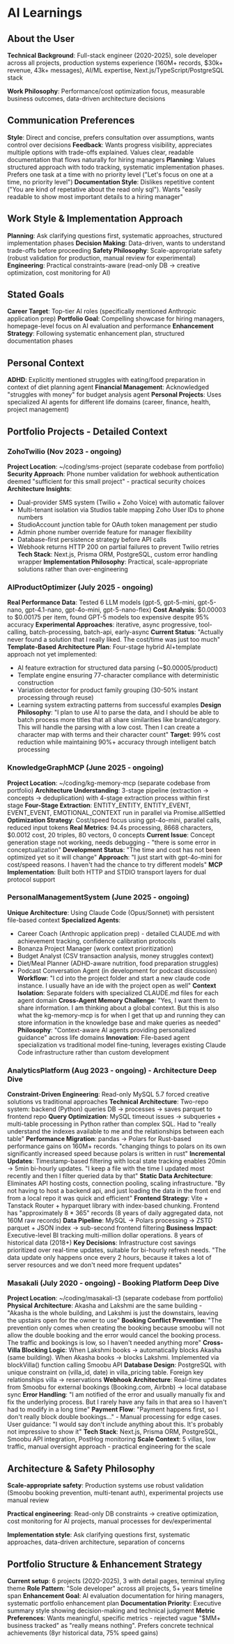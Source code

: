 # AI Learnings

## About the User
**Technical Background**: Full-stack engineer (2020-2025), sole developer across all projects, production systems experience (160M+ records, $30k+ revenue, 43k+ messages), AI/ML expertise, Next.js/TypeScript/PostgreSQL stack

**Work Philosophy**: Performance/cost optimization focus, measurable business outcomes, data-driven architecture decisions

## Communication Preferences
**Style**: Direct and concise, prefers consultation over assumptions, wants control over decisions
**Feedback**: Wants progress visibility, appreciates multiple options with trade-offs explained. Values clear, readable documentation that flows naturally for hiring managers
**Planning**: Values structured approach with todo tracking, systematic implementation phases. Prefers one task at a time with no priority level ("Let's focus on one at a time, no priority level")
**Documentation Style**: Dislikes repetitive content ("You are kind of repetative about the read only sql"). Wants "easily readable to show most important details to a hiring manager"

## Work Style & Implementation Approach
**Planning**: Ask clarifying questions first, systematic approaches, structured implementation phases
**Decision Making**: Data-driven, wants to understand trade-offs before proceeding
**Safety Philosophy**: Scale-appropriate safety (robust validation for production, manual review for experimental)
**Engineering**: Practical constraints-aware (read-only DB → creative optimization, cost monitoring for AI)

## Stated Goals
**Career Target**: Top-tier AI roles (specifically mentioned Anthropic application prep)
**Portfolio Goal**: Compelling showcase for hiring managers, homepage-level focus on AI evaluation and performance
**Enhancement Strategy**: Following systematic enhancement plan, structured documentation phases

## Personal Context
**ADHD**: Explicitly mentioned struggles with eating/food preparation in context of diet planning agent
**Financial Management**: Acknowledged "struggles with money" for budget analysis agent
**Personal Projects**: Uses specialized AI agents for different life domains (career, finance, health, project management)

## Portfolio Projects - Detailed Context

### ZohoTwilio (Nov 2023 - ongoing)
**Project Location**: ~/coding/sms-project (separate codebase from portfolio)
**Security Approach**: Phone number validation for webhook authentication deemed "sufficient for this small project" - practical security choices
**Architecture Insights**:
  - Dual-provider SMS system (Twilio + Zoho Voice) with automatic failover
  - Multi-tenant isolation via Studios table mapping Zoho User IDs to phone numbers
  - StudioAccount junction table for OAuth token management per studio
  - Admin phone number override feature for manager flexibility
  - Database-first persistence strategy before API calls
  - Webhook returns HTTP 200 on partial failures to prevent Twilio retries
**Tech Stack**: Next.js, Prisma ORM, PostgreSQL, custom error handling wrapper
**Implementation Philosophy**: Practical, scale-appropriate solutions rather than over-engineering

### AIProductOptimizer (July 2025 - ongoing)
**Real Performance Data**: Tested 6 LLM models (gpt-5, gpt-5-mini, gpt-5-nano, gpt-4.1-nano, gpt-4o-mini, gpt-5-nano-flex)
**Cost Analysis**: $0.00003 to $0.00175 per item, found GPT-5 models too expensive despite 95% accuracy
**Experimental Approaches**: iterative, async progressive, tool-calling, batch-processing, batch-api, early-async
**Current Status**: "Actually never found a solution that I really liked. The cost/time was just too much"
**Template-Based Architecture Plan**: Four-stage hybrid AI+template approach not yet implemented:
  - AI feature extraction for structured data parsing (~$0.00005/product)
  - Template engine ensuring 77-character compliance with deterministic construction
  - Variation detector for product family grouping (30-50% instant processing through reuse)
  - Learning system extracting patterns from successful examples
**Design Philosophy**: "I plan to use AI to parse the data, and I should be able to batch process more titles that all share similarities like brand/category. This will handle the parsing with a low cost. Then I can create a character map with terms and their character count"
**Target**: 99% cost reduction while maintaining 90%+ accuracy through intelligent batch processing

### KnowledgeGraphMCP (June 2025 - ongoing)
**Project Location**: ~/coding/kg-memory-mcp (separate codebase from portfolio)
**Architecture Understanding**: 3-stage pipeline (extraction → concepts → deduplication) with 4-stage extraction process within first stage
**Four-Stage Extraction**: ENTITY_ENTITY, ENTITY_EVENT, EVENT_EVENT, EMOTIONAL_CONTEXT run in parallel via Promise.allSettled
**Optimization Strategy**: Cost/speed focus using gpt-4o-mini, parallel calls, reduced input tokens
**Real Metrics**: 94.4s processing, 8668 characters, $0.0012 cost, 20 triples, 80 vectors, 0 concepts
**Current Issue**: Concept generation stage not working, needs debugging - "there is some error in conceptualization"
**Development Status**: "The time and cost has not been optimized yet so it will change"
**Approach**: "I just start with gpt-4o-mini for cost/speed reasons. I haven't had the chance to try different models"
**MCP Implementation**: Built both HTTP and STDIO transport layers for dual protocol support

### PersonalManagementSystem (June 2025 - ongoing)
**Unique Architecture**: Using Claude Code (Opus/Sonnet) with persistent file-based context
**Specialized Agents**:
  - Career Coach (Anthropic application prep) - detailed CLAUDE.md with achievement tracking, confidence calibration protocols
  - Bonanza Project Manager (work context prioritization)
  - Budget Analyst (CSV transaction analysis, money struggles context)
  - Diet/Meal Planner (ADHD-aware nutrition, food preparation struggles)
  - Podcast Conversation Agent (in development for podcast discussion)
**Workflow**: "I cd into the project folder and start a new claude code instance. I usually have an ide with the project open as well"
**Context Isolation**: Separate folders with specialized CLAUDE.md files for each agent domain
**Cross-Agent Memory Challenge**: "Yes, I want them to share information. I am thinking about a global context. But this is also what the kg-memory-mcp is for when I get that up and running they can store information in the knowledge base and make queries as needed"
**Philosophy**: "Context-aware AI agents providing personalized guidance" across life domains
**Innovation**: File-based agent specialization vs traditional model fine-tuning, leverages existing Claude Code infrastructure rather than custom development

### AnalyticsPlatform (Aug 2023 - ongoing) - Architecture Deep Dive
**Constraint-Driven Engineering**: Read-only MySQL 5.7 forced creative solutions vs traditional approaches
**Technical Architecture**: Two-repo system: backend (Python) queries DB → processes → saves parquet to frontend repo
**Query Optimization**: MySQL timeout issues → subqueries + multi-table processing in Python rather than complex SQL. Had to "really understand the indexes available to me and the relationships between each table"
**Performance Migration**: pandas → Polars for Rust-based performance gains on 160M+ records. "changing things to polars on its own significantly increased speed because polars is written in rust"
**Incremental Updates**: Timestamp-based filtering with local state tracking enables 20min → 5min bi-hourly updates. "I keep a file with the time I updated most recently and then I filter queried data by that"
**Static Data Architecture**: Eliminates API hosting costs, connection pooling, scaling infrastructure. "By not having to host a backend api, and just loading the data in the front end from a local repo it was quick and efficient"
**Frontend Strategy**: Vite + Tanstack Router + hyparquet library with index-based chunking. Frontend has "approximately 8 * 365" records (8 years of daily aggregated data, not 160M raw records)
**Data Pipeline**: MySQL → Polars processing → ZSTD parquet + JSON index → sub-second frontend filtering
**Business Impact**: Executive-level BI tracking multi-million dollar operations. 8 years of historical data (2018+)
**Key Decisions**: Infrastructure cost savings prioritized over real-time updates, suitable for bi-hourly refresh needs. "The data update only happens once every 2 hours, because it takes a lot of server resources and we don't need more frequent updates"

### Masakali (July 2020 - ongoing) - Booking Platform Deep Dive
**Project Location**: ~/coding/masakali-t3 (separate codebase from portfolio)
**Physical Architecture**: Akasha and Lakshmi are the same building - "Akasha is the whole building, and Lakshmi is just the downstairs, leaving the upstairs open for the owner to use"
**Booking Conflict Prevention**: "The prevention only comes when creating the booking because smoobu will not allow the double booking and the error would cancel the booking process. The traffic and bookings is low, so I haven't needed anything more"
**Cross-Villa Blocking Logic**: When Lakshmi books → automatically blocks Akasha (same building). When Akasha books → blocks Lakshmi. Implemented via blockVilla() function calling Smoobu API
**Database Design**: PostgreSQL with unique constraint on (villa_id, date) in villa_pricing table. Foreign key relationships villa → reservations
**Webhook Architecture**: Real-time updates from Smoobu for external bookings (Booking.com, Airbnb) → local database sync
**Error Handling**: "I am notified of the error and usually manually fix and fix the underlying process. But I rarely have any fails in that area so I haven't had to modify in a long time"
**Payment Flow**: "Payment happens first, so I don't really block double bookings..." - Manual processing for edge cases. User guidance: "I would say don't include anything about this. It's probably not impressive to show it"
**Tech Stack**: Next.js, Prisma ORM, PostgreSQL, Smoobu API integration, PostHog monitoring
**Scale Context**: 5 villas, low traffic, manual oversight approach - practical engineering for the scale

## Architecture & Safety Philosophy
**Scale-appropriate safety**: Production systems use robust validation (Smoobu booking prevention, multi-tenant auth), experimental projects use manual review

**Practical engineering**: Read-only DB constraints → creative optimization, cost monitoring for AI projects, manual processes for dev/experimental

**Implementation style**: Ask clarifying questions first, systematic approaches, data-driven architecture, separation of concerns

## Portfolio Structure & Enhancement Strategy
**Current setup**: 6 projects (2020-2025), 3 with detail pages, terminal styling theme
**Role Pattern**: "Sole developer" across all projects, 5+ years timeline span
**Enhancement Goal**: AI evaluation documentation for hiring managers, systematic portfolio enhancement plan
**Documentation Priority**: Executive summary style showing decision-making and technical judgment
**Metric Preferences**: Wants meaningful, specific metrics - rejected vague "$MM+ business tracked" as "really means nothing". Prefers concrete technical achievements (8yr historical data, 75% speed gains)